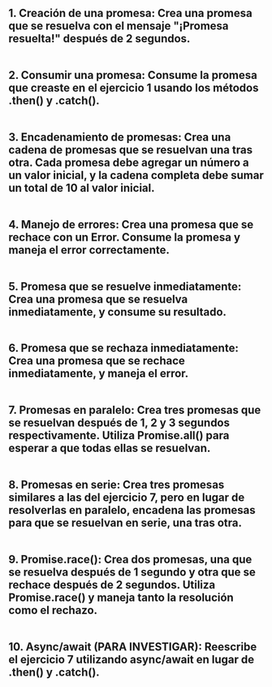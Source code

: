## 1. Creación de una promesa: Crea una promesa que se resuelva con el mensaje "¡Promesa resuelta!" después de 2 segundos.

``` js

```

## 2. Consumir una promesa: Consume la promesa que creaste en el ejercicio 1 usando los métodos .then() y .catch().

``` js

```

## 3. Encadenamiento de promesas: Crea una cadena de promesas que se resuelvan una tras otra. Cada promesa debe agregar un número a un valor inicial, y la cadena completa debe sumar un total de 10 al valor inicial.

``` js

```

## 4. Manejo de errores: Crea una promesa que se rechace con un Error. Consume la promesa y maneja el error correctamente.

``` js

```

## 5. Promesa que se resuelve inmediatamente: Crea una promesa que se resuelva inmediatamente, y consume su resultado.

``` js

```

## 6. Promesa que se rechaza inmediatamente: Crea una promesa que se rechace inmediatamente, y maneja el error.

``` js

```

## 7. Promesas en paralelo: Crea tres promesas que se resuelvan después de 1, 2 y 3 segundos respectivamente. Utiliza Promise.all() para esperar a que todas ellas se resuelvan.

``` js

```

## 8. Promesas en serie: Crea tres promesas similares a las del ejercicio 7, pero en lugar de resolverlas en paralelo, encadena las promesas para que se resuelvan en serie, una tras otra.

``` js

```

## 9. Promise.race(): Crea dos promesas, una que se resuelva después de 1 segundo y otra que se rechace después de 2 segundos. Utiliza Promise.race() y maneja tanto la resolución como el rechazo.

``` js

```

## 10. Async/await (PARA INVESTIGAR): Reescribe el ejercicio 7 utilizando async/await en lugar de .then() y .catch().

``` js

```